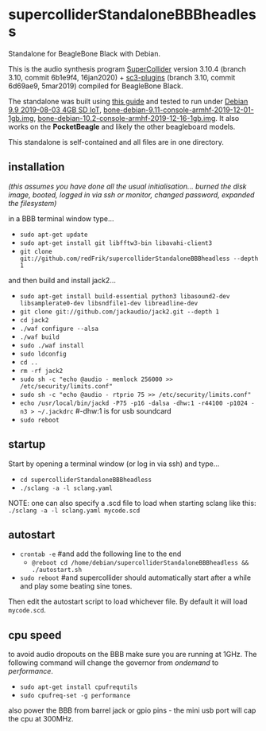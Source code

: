 # supercolliderStandaloneBBBheadless
Standalone for BeagleBone Black with Debian.

This is the audio synthesis program [SuperCollider](https://github.com/supercollider/supercollider) version 3.10.4 (branch 3.10, commit 6b1e9f4, 16jan2020) + [sc3-plugins](https://github.com/supercollider/sc3-plugins) (branch 3.10, commit 6d69ae9, 5mar2019) compiled for BeagleBone Black.

The standalone was built using [this guide](https://supercollider.github.io/development/building-beagleboneblack) and tested to run under [Debian 9.9 2019-08-03 4GB SD IoT](http://beagleboard.org/latest-images), [bone-debian-9.11-console-armhf-2019-12-01-1gb.img](https://elinux.org/Beagleboard:BeagleBoneBlack_Debian#Debian_Stretch_Console_Snapshot), [bone-debian-10.2-console-armhf-2019-12-16-1gb.img](https://elinux.org/Beagleboard:BeagleBoneBlack_Debian#Debian_Buster_Console_Snapshot). It also works on the **PocketBeagle** and likely the other beagleboard models.

This standalone is self-contained and all files are in one directory.

installation
--

_(this assumes you have done all the usual initialisation... burned the disk image, booted, logged in via ssh or monitor, changed password, expanded the filesystem)_

in a BBB terminal window type...

* `sudo apt-get update`
* `sudo apt-get install git libfftw3-bin libavahi-client3`
* `git clone git://github.com/redFrik/supercolliderStandaloneBBBheadless --depth 1`

and then build and install jack2...

* `sudo apt-get install build-essential python3 libasound2-dev libsamplerate0-dev libsndfile1-dev libreadline-dev`
* `git clone git://github.com/jackaudio/jack2.git --depth 1`
* `cd jack2`
* `./waf configure --alsa`
* `./waf build`
* `sudo ./waf install`
* `sudo ldconfig`
* `cd ..`
* `rm -rf jack2`
* `sudo sh -c "echo @audio - memlock 256000 >> /etc/security/limits.conf"`
* `sudo sh -c "echo @audio - rtprio 75 >> /etc/security/limits.conf"`
* `echo /usr/local/bin/jackd -P75 -p16 -dalsa -dhw:1 -r44100 -p1024 -n3 > ~/.jackdrc` #-dhw:1 is for usb soundcard
* `sudo reboot`

startup
--

Start by opening a terminal window (or log in via ssh) and type...

* `cd supercolliderStandaloneBBBheadless`
* `./sclang -a -l sclang.yaml`

NOTE: one can also specify a .scd file to load when starting sclang like this: `./sclang -a -l sclang.yaml mycode.scd`

autostart
--

* `crontab -e` #and add the following line to the end
  * `@reboot cd /home/debian/supercolliderStandaloneBBBheadless && ./autostart.sh`
* `sudo reboot` #and supercollider should automatically start after a while and play some beating sine tones.

Then edit the autostart script to load whichever file. By default it will load `mycode.scd`.

cpu speed
--

to avoid audio dropouts on the BBB make sure you are running at 1GHz. The following command will change the governor from *ondemand* to *performance*.

* `sudo apt-get install cpufrequtils`
* `sudo cpufreq-set -g performance`

also power the BBB from barrel jack or gpio pins - the mini usb port will cap the cpu at 300MHz.
